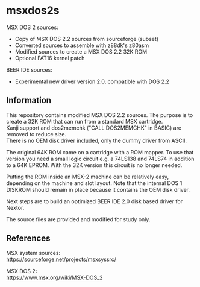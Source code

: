 ﻿# msxdos2s
MSX DOS 2 sources:  
- Copy of MSX DOS 2.2 sources from sourceforge (subset)  
- Converted sources to assemble with z88dk's z80asm  
- Modified sources to create a MSX DOS 2.2 32K ROM  
- Optional FAT16 kernel patch  
  
BEER IDE sources:  
- Experimental new driver version 2.0, compatible with DOS 2.2  

## Information
This repository contains modified MSX DOS 2.2 sources. 
The purpose is to create a 32K ROM that can run from a standard MSX cartridge.  
Kanji support and dos2memchk ("CALL DOS2MEMCHK" in BASIC) are removed to reduce size.  
There is no OEM disk driver included, only the dummy driver from ASCII.  
    
The original 64K ROM came on a cartridge with a ROM mapper. To use that version you need a small logic circuit e.g. a 74LS138 and 74LS74 in addition to a 64K EPROM. With the 32K version this circuit is no longer needed.  
  
Putting the ROM inside an MSX-2 machine can be relatively easy, depending on the machine and slot layout. Note that the internal DOS 1 DISKROM should remain in place because it contains the OEM disk driver. 
    
Next steps are to build an optimized BEER IDE 2.0 disk based driver for Nextor.  
  
The source files are provided and modified for study only.  

## References
MSX system sources:  
https://sourceforge.net/projects/msxsyssrc/  
  
MSX DOS 2:  
https://www.msx.org/wiki/MSX-DOS_2  


